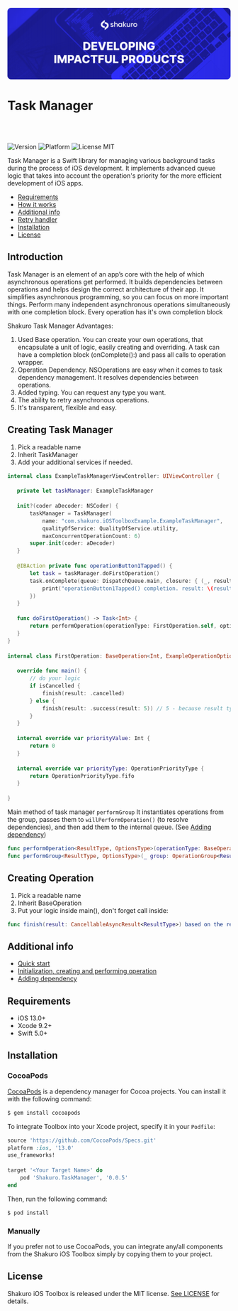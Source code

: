 ![Shakuro Task Manager](title_image.png)
# Task Manager
<br><br>

![Version](https://img.shields.io/badge/version-1.0.0-blue.svg)
![Platform](https://img.shields.io/badge/platform-iOS-lightgrey.svg)
![License MIT](https://img.shields.io/badge/license-MIT-green.svg)

Task Manager is a Swift library for managing various background tasks during the process of iOS development. It implements advanced queue logic that takes into account the operation's priority for the more efficient development of iOS apps.

- [Requirements](#requirements)
- [How it works](tmdoc/index.md)
- [Additional info](#additional-info)
- [Retry handler](tmdoc/retry.md)
- [Installation](#installation)
- [License](#license)

## Introduction

Task Manager is an element of an app’s core with the help of which asynchronous operations get performed. It builds dependencies between operations and helps design the correct architecture of their app. It simplifies asynchronous programming, so you can focus on more important things. Perform many independent asynchronous operations simultaneously with one completion block. Every operation has it's own completion block

Shakuro Task Manager Advantages:

1. Used Base operation. You can create your own operations, that encapsulate a unit of logic, easily creating and overriding. A task can have a completion block (onComplete():) and pass all calls to operation wrapper.
2. Operation Dependency. NSOperations are easy when it comes to task dependency management. It resolves dependencies between operations.
3. Added typing. You can request any type you want.
4. The ability to retry asynchronous operations.
5. It's transparent, flexible and easy.

## Creating Task Manager

1. Pick a readable name
2. Inherit TaskManager
3. Add your additional services if needed.

 ```swift
internal class ExampleTaskManagerViewController: UIViewController {

    private let taskManager: ExampleTaskManager

    init?(coder aDecoder: NSCoder) {
        taskManager = TaskManager(
            name: "com.shakuro.iOSToolboxExample.ExampleTaskManager",
            qualityOfService: QualityOfService.utility,
            maxConcurrentOperationCount: 6)
        super.init(coder: aDecoder)
    }
    
    @IBAction private func operationButton1Tapped() {
        let task = taskManager.doFirstOperation()
        task.onComplete(queue: DispatchQueue.main, closure: { (_, result) in
            print("operationButton1Tapped() completion. result: \(result)")
        })
    }
    
    func doFirstOperation() -> Task<Int> {
        return performOperation(operationType: FirstOperation.self, options: ExampleOperationOptions())
    }
}

internal class FirstOperation: BaseOperation<Int, ExampleOperationOptions> {

    override func main() {
        // do your logic
        if isCancelled {
            finish(result: .cancelled)
        } else {
            finish(result: .success(result: 5)) // 5 - because result type Int (BaseOperation<Int, ExampleOperationOptions>)
        }
    }

    internal override var priorityValue: Int {
        return 0
    }

    internal override var priorityType: OperationPriorityType {
        return OperationPriorityType.fifo
    }

}
```

 Main method of task manager `performGroup`
 It instantiates operations from the group, passes them to `willPerformOperation()` (to resolve dependencies), and then add them to the internal queue. (See  [Adding dependency](tmdoc/dependency.md))
 
  ```swift
 func performOperation<ResultType, OptionsType>(operationType: BaseOperation<ResultType, OptionsType>.Type, options: OptionsType) -> Task<ResultType> //or
 func performGroup<ResultType, OptionsType>(_ group: OperationGroup<ResultType, OptionsType>, retryHandler: RetryHandler<ResultType>?) -> Task<ResultType>
  ```
  
## Creating Operation

1. Pick a readable name
2. Inherit BaseOperation
3. Put your logic inside main(), don't forget call inside:
```swift
func finish(result: CancellableAsyncResult<ResultType>) based on the result after starting your async call
```

## Additional info

- [Quick start](tmdoc/quick_start.md)
- [Initialization, creating  and performing operation](tmdoc/sample.md)
- [Adding dependency](tmdoc/dependency.md)

## Requirements

- iOS 13.0+
- Xcode 9.2+
- Swift 5.0+

## Installation

### CocoaPods

[CocoaPods](http://cocoapods.org) is a dependency manager for Cocoa projects. You can install it with the following command:

```bash
$ gem install cocoapods
```

To integrate Toolbox into your Xcode project, specify it in your `Podfile`:

```ruby
source 'https://github.com/CocoaPods/Specs.git'
platform :ios, '13.0'
use_frameworks!

target '<Your Target Name>' do
    pod 'Shakuro.TaskManager', '0.0.5'
end
```

Then, run the following command:

```bash
$ pod install
```

### Manually

If you prefer not to use CocoaPods, you can integrate any/all components from the Shakuro iOS Toolbox simply by copying them to your project.

## License

Shakuro iOS Toolbox is released under the MIT license. [See LICENSE](https://github.com/shakurocom/iOS_Toolbox/blob/master/LICENSE) for details.
